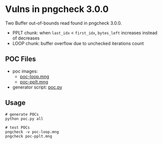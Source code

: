 # Vulns in pngcheck 3.0.0

Two Buffer out-of-bounds read found in pngcheck 3.0.0.

- PPLT chunk: when `last_idx` < `first_idx`, `bytes_left` increases instead of decreases
- LOOP chunk: buffer overflow due to unchecked iterations count

## POC Files

- poc images:
    - [poc-loop.mng](./poc-loop.mng)
    - [poc-pplt.mng](./poc-pplt.mng)
- generator script: [poc.py](./poc.py)

## Usage

```
# generate POCs
python poc.py all

# test POCs
pngcheck -v poc-loop.mng
pngcheck poc-pplt.mng
```
